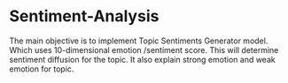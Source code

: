 # Sentiment-Analysis
The main objective is to implement Topic Sentiments Generator model. Which uses 10-dimensional emotion /sentiment score.
This will determine sentiment diffusion for the topic.
It also explain strong emotion and weak emotion for topic.
